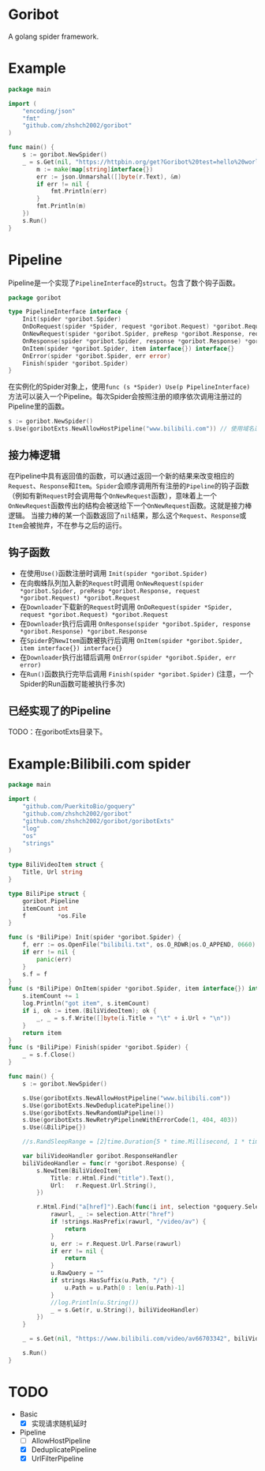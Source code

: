 # Goribot
A golang spider framework.

# Example
```go
package main

import (
    "encoding/json"
    "fmt"
    "github.com/zhshch2002/goribot"
)

func main() {
    s := goribot.NewSpider()
	_ = s.Get(nil, "https://httpbin.org/get?Goribot%20test=hello%20world", func(r *goribot.Response) {
		m := make(map[string]interface{})
		err := json.Unmarshal([]byte(r.Text), &m)
		if err != nil {
			fmt.Println(err)
		}
        fmt.Println(m)
	})
    s.Run()
}
```

# Pipeline
Pipeline是一个实现了`PipelineInterface`的`struct`。包含了数个钩子函数。
```go
package goribot

type PipelineInterface interface {
	Init(spider *goribot.Spider)
	OnDoRequest(spider *Spider, request *goribot.Request) *goribot.Request
	OnNewRequest(spider *goribot.Spider, preResp *goribot.Response, request *goribot.Request) *goribot.Request
	OnResponse(spider *goribot.Spider, response *goribot.Response) *goribot.Response
	OnItem(spider *goribot.Spider, item interface{}) interface{}
	OnError(spider *goribot.Spider, err error)
	Finish(spider *goribot.Spider)
}
```

在实例化的Spider对象上，使用`func (s *Spider) Use(p PipelineInterface)`方法可以装入一个Pipeline。每次Spider会按照注册的顺序依次调用注册过的Pipeline里的函数。
```go
s := goribot.NewSpider()
s.Use(goribotExts.NewAllowHostPipeline("www.bilibili.com")) // 使用域名过滤Pipeline
```
## 接力棒逻辑
在Pipeline中具有返回值的函数，可以通过返回一个新的结果来改变相应的`Request`、`Response`和`Item`。`Spider`会顺序调用所有注册的`Pipeline`的钩子函数（例如有新`Request`时会调用每个`OnNewRequest`函数），意味着上一个`OnNewRequest`函数传出的结构会被送给下一个`OnNewRequest`函数。这就是接力棒逻辑。
当接力棒的某一个函数返回了`nil`结果，那么这个`Request`、`Response`或`Item`会被抛弃，不在参与之后的运行。

## 钩子函数
* 在使用`Use()`函数注册时调用 `Init(spider *goribot.Spider)`
* 在向蜘蛛队列加入新的`Request`时调用 `OnNewRequest(spider *goribot.Spider, preResp *goribot.Response, request *goribot.Request) *goribot.Request`
* 在`Downloader`下载新的`Request`时调用 `OnDoRequest(spider *Spider, request *goribot.Request) *goribot.Request`
* 在`Downloader`执行后调用 `OnResponse(spider *goribot.Spider, response *goribot.Response) *goribot.Response`
* 在`Spider`的`NewItem`函数被执行后调用 `OnItem(spider *goribot.Spider, item interface{}) interface{}`
* 在`Downloader`执行出错后调用 `OnError(spider *goribot.Spider, err error)`
* 在`Run()`函数执行完毕后调用 `Finish(spider *goribot.Spider)` (注意，一个Spider的Run函数可能被执行多次)

## 已经实现了的Pipeline
TODO：在goribotExts目录下。

# Example:Bilibili.com spider
```go
package main

import (
	"github.com/PuerkitoBio/goquery"
	"github.com/zhshch2002/goribot"
	"github.com/zhshch2002/goribot/goribotExts"
	"log"
	"os"
	"strings"
)

type BiliVideoItem struct {
	Title, Url string
}

type BiliPipe struct {
	goribot.Pipeline
	itemCount int
	f         *os.File
}

func (s *BiliPipe) Init(spider *goribot.Spider) {
	f, err := os.OpenFile("bilibili.txt", os.O_RDWR|os.O_APPEND, 0660)
	if err != nil {
		panic(err)
	}
	s.f = f
}
func (s *BiliPipe) OnItem(spider *goribot.Spider, item interface{}) interface{} {
	s.itemCount += 1
	log.Println("got item", s.itemCount)
	if i, ok := item.(BiliVideoItem); ok {
		_, _ = s.f.Write([]byte(i.Title + "\t" + i.Url + "\n"))
	}
	return item
}
func (s *BiliPipe) Finish(spider *goribot.Spider) {
	_ = s.f.Close()
}

func main() {
	s := goribot.NewSpider()

	s.Use(goribotExts.NewAllowHostPipeline("www.bilibili.com"))
	s.Use(goribotExts.NewDeduplicatePipeline())
	s.Use(goribotExts.NewRandomUaPipeline())
	s.Use(goribotExts.NewRetryPipelineWithErrorCode(1, 404, 403))
	s.Use(&BiliPipe{})

	//s.RandSleepRange = [2]time.Duration{5 * time.Millisecond, 1 * time.Second}

	var biliVideoHandler goribot.ResponseHandler
	biliVideoHandler = func(r *goribot.Response) {
		s.NewItem(BiliVideoItem{
			Title: r.Html.Find("title").Text(),
			Url:   r.Request.Url.String(),
		})

		r.Html.Find("a[href]").Each(func(i int, selection *goquery.Selection) {
			rawurl, _ := selection.Attr("href")
			if !strings.HasPrefix(rawurl, "/video/av") {
				return
			}
			u, err := r.Request.Url.Parse(rawurl)
			if err != nil {
				return
			}
			u.RawQuery = ""
			if strings.HasSuffix(u.Path, "/") {
				u.Path = u.Path[0 : len(u.Path)-1]
			}
			//log.Println(u.String())
			_ = s.Get(r, u.String(), biliVideoHandler)
		})
	}

	_ = s.Get(nil, "https://www.bilibili.com/video/av66703342", biliVideoHandler)

	s.Run()
}
```

# TODO
* Basic
  * [x] 实现请求随机延时
* Pipeline
  * [ ] AllowHostPipeline
  * [x] DeduplicatePipeline
  * [x] UrlFilterPipeline